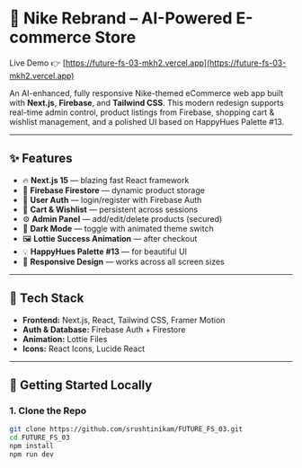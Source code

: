 # 🏀 Nike Rebrand – AI-Powered E-commerce Store

Live Demo 👉 [https://future-fs-03-mkh2.vercel.app](https://future-fs-03-mkh2.vercel.app)

An AI-enhanced, fully responsive Nike-themed eCommerce web app built with **Next.js**, **Firebase**, and **Tailwind CSS**. This modern redesign supports real-time admin control, product listings from Firebase, shopping cart & wishlist management, and a polished UI based on HappyHues Palette #13.

---

## ✨ Features

- 🔥 **Next.js 15** — blazing fast React framework
- 💾 **Firebase Firestore** — dynamic product storage
- 👤 **User Auth** — login/register with Firebase Auth
- 🛒 **Cart & Wishlist** — persistent across sessions
- ⚙️ **Admin Panel** — add/edit/delete products (secured)
- 🌙 **Dark Mode** — toggle with animated theme switch
- 🖼️ **Lottie Success Animation** — after checkout
- 💡 **HappyHues Palette #13** — for beautiful UI
- 📱 **Responsive Design** — works across all screen sizes

---

## 🧩 Tech Stack

- **Frontend:** Next.js, React, Tailwind CSS, Framer Motion
- **Auth & Database:** Firebase Auth + Firestore
- **Animation:** Lottie Files
- **Icons:** React Icons, Lucide React

---

## 🚀 Getting Started Locally

### 1. Clone the Repo

```bash
git clone https://github.com/srushtinikam/FUTURE_FS_03.git
cd FUTURE_FS_03
npm install
npm run dev
